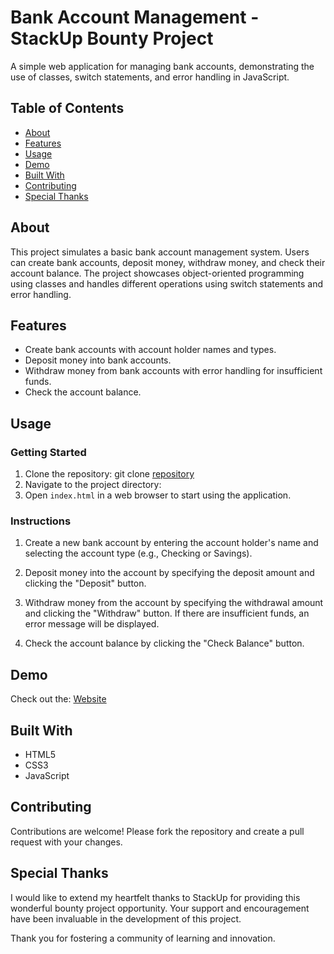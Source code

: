 # Bank Account Management - StackUp Bounty Project

A simple web application for managing bank accounts, demonstrating the use of classes, switch statements, and error handling in JavaScript.

## Table of Contents

- [About](#about)
- [Features](#features)
- [Usage](#usage)
- [Demo](#demo)
- [Built With](#built-with)
- [Contributing](#contributing)
- [Special Thanks](#special-thanks)

## About

This project simulates a basic bank account management system. Users can create bank accounts, deposit money, withdraw money, and check their account balance. The project showcases object-oriented programming using classes and handles different operations using switch statements and error handling.

## Features

- Create bank accounts with account holder names and types.
- Deposit money into bank accounts.
- Withdraw money from bank accounts with error handling for insufficient funds.
- Check the account balance.

## Usage

### Getting Started

1. Clone the repository:
git clone [repository](https://github.com/utku-guclu/StackUp/tree/javascript-intermediate/bounty)
2. Navigate to the project directory: 
3. Open `index.html` in a web browser to start using the application.

### Instructions

1. Create a new bank account by entering the account holder's name and selecting the account type (e.g., Checking or Savings).

2. Deposit money into the account by specifying the deposit amount and clicking the "Deposit" button.

3. Withdraw money from the account by specifying the withdrawal amount and clicking the "Withdraw" button. If there are insufficient funds, an error message will be displayed.

4. Check the account balance by clicking the "Check Balance" button.

## Demo

Check out the: [Website](https://sokrates-bank-account-app.web.app/)

## Built With

- HTML5
- CSS3
- JavaScript

## Contributing

Contributions are welcome! Please fork the repository and create a pull request with your changes.

## Special Thanks

I would like to extend my heartfelt thanks to StackUp for providing this wonderful bounty project opportunity. Your support and encouragement have been invaluable in the development of this project. 

Thank you for fostering a community of learning and innovation.

